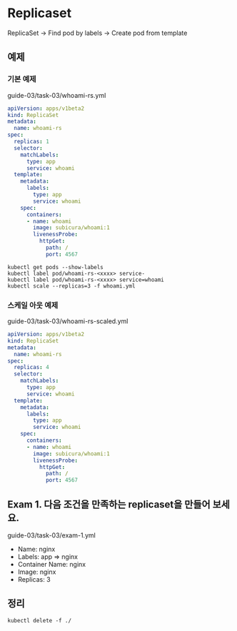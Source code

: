 # Replicaset

ReplicaSet -> Find pod by labels -> Create pod from template

## 예제

### 기본 예제

guide-03/task-03/whoami-rs.yml

```yml
apiVersion: apps/v1beta2
kind: ReplicaSet
metadata:
  name: whoami-rs
spec:
  replicas: 1
  selector:
    matchLabels:
      type: app
      service: whoami
  template:
    metadata:
      labels:
        type: app
        service: whoami
    spec:
      containers:
      - name: whoami
        image: subicura/whoami:1
        livenessProbe:
          httpGet:
            path: /
            port: 4567
```

```
kubectl get pods --show-labels
kubectl label pod/whoami-rs-<xxxx> service-
kubectl label pod/whoami-rs-<xxxx> service=whoami
kubectl scale --replicas=3 -f whoami.yml
```

### 스케일 아웃 예제

guide-03/task-03/whoami-rs-scaled.yml

```yml
apiVersion: apps/v1beta2
kind: ReplicaSet
metadata:
  name: whoami-rs
spec:
  replicas: 4
  selector:
    matchLabels:
      type: app
      service: whoami
  template:
    metadata:
      labels:
        type: app
        service: whoami
    spec:
      containers:
      - name: whoami
        image: subicura/whoami:1
        livenessProbe:
          httpGet:
            path: /
            port: 4567
```

## Exam 1. 다음 조건을 만족하는 replicaset을 만들어 보세요.

guide-03/task-03/exam-1.yml

- Name: nginx
- Labels: app => nginx
- Container Name: nginx
- Image: nginx
- Replicas: 3

## 정리

```
kubectl delete -f ./
```
